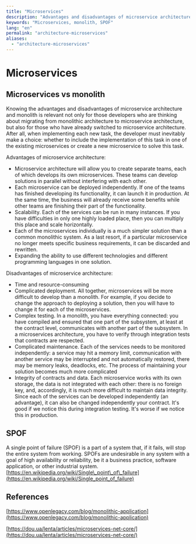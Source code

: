 ```yaml
---
title: "Microservices"
description: "Advantages and disadvantages of microservice architecture and monolit"
keywords: "Microservices, monolith, SPOF"
lang: "en"
permalink: "architecture-microservices"
aliases:
  - "architecture-microservices"
---
```


# Microservices

## Microservices vs monolith

Knowing the advantages and disadvantages of microservice architecture and monolith is relevant not only for those developers who are thinking about migrating from monolithic architecture to microservice architecture, but also for those who have already switched to microservice architecture. After all, when implementing each new task, the developer must inevitably make a choice: whether to include the implementation of this task in one of the existing microservices or create a new microservice to solve this task.

Advantages of microservice architecture:

* Microservice architecture will allow you to create separate teams, each of which develops its own microservices. These teams can develop solutions in parallel without interfering with each other.
* Each microservice can be deployed independently. If one of the teams has finished developing its functionality, it can launch it in production. At the same time, the business will already receive some benefits while other teams are finishing their part of the functionality.
* Scalability. Each of the services can be run in many instances. If you have difficulties in only one highly loaded place, then you can multiply this place and scale horizontally.
* Each of the microservices individually is a much simpler solution than a common monolithic system. As a last resort, if a particular microservice no longer meets specific business requirements, it can be discarded and rewritten.
* Expanding the ability to use different technologies and different programming languages in one solution.

Disadvantages of microservice architecture:

* Time and resource-consuming
* Complicated deployment. All together, microservices will be more difficult to develop than a monolith. For example, if you decide to change the approach to deploying a solution, then you will have to change it for each of the microservices.
* Complex testing. In a monolith, you have everything connected: you have compiled and ensured that one part of the subsystem, at least at the contract level, communicates with another part of the subsystem. In a microservices architecture, you have to verify through integration tests that contracts are respected.
* Complicated maintenance. Each of the services needs to be monitored independently: a service may hit a memory limit, communication with another service may be interrupted and not automatically restored, there may be memory leaks, deadlocks, etc. The process of maintaining your solution becomes much more complicated
* Integrity of contracts and data. Each microservice works with its own storage, the data is not integrated with each other: there is no foreign key, and, accordingly, it is much more difficult to maintain data integrity. Since each of the services can be developed independently (an advantage), it can also be changed independently your contract. It's good if we notice this during integration testing. It's worse if we notice this in production.

## SPOF

A single point of failure (SPOF) is a part of a system that, if it fails, will stop the entire system from working. SPOFs are undesirable in any system with a goal of high availability or reliability, be it a business practice, software application, or other industrial system. [https://en.wikipedia.org/wiki/Single\_point\_of\_failure](https://en.wikipedia.org/wiki/Single_point_of_failure)

## References

[https://www.openlegacy.com/blog/monolithic-application](https://www.openlegacy.com/blog/monolithic-application)

[https://dou.ua/lenta/articles/microservices-net-core/](https://dou.ua/lenta/articles/microservices-net-core/)
